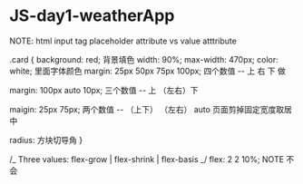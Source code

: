 # JS-day1-weatherApp

NOTE:
html input tag
placeholder attribute vs value atttribute

.card {
background: red; 背景填色
width: 90%;
max-width: 470px;
color: white; 里面字体颜色
margin: 25px 50px 75px 100px; 四个数值 -- 上 右 下 做

margin: 100px auto 10px; 三个数值 -- 上 （左右）下

maigin: 25px 75px; 两个数值 -- （上下） （左右）
auto 页面剪掉固定宽度取居中

radius: 方块切导角
}

/_ Three values: flex-grow | flex-shrink | flex-basis _/
flex: 2 2 10%; NOTE 不会
